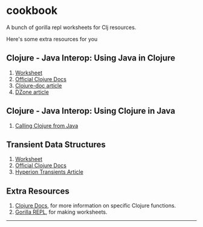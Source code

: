 # cookbook

A bunch of gorilla repl worksheets for Clj resources.

Here's some extra resources for you

## Clojure - Java Interop: Using Java in Clojure

1. [Worksheet][interop-ws]
2. [Official Clojure Docs][clj-site-cjinterop]
3. [Clojure-doc article][clj-doc-cjinterop]
4. [DZone article][dz-cjinterop]

## Clojure - Java Interop: Using Clojure in Java

1. [Calling Clojure from Java][so-clj-in-java]

## Transient Data Structures

1. [Worksheet][transient-ws]
2. [Official Clojure Docs][clj-site-transients]
3. [Hyperion Transients Article][hyperion-transients]

## Extra Resources

1. [Clojure Docs][clj-docs], for more information on specific Clojure functions.
2. [Gorilla REPL][g-repl-site], for making worksheets.


<!-- Links for cited resources -->
-----
<!-- Using Java in Clojure -->
[interop-ws]: http://viewer.gorilla-repl.org/view.html?source=github&user=admay&repo=gorilla-worksheets&path=ws/java-in-clojure.clj#
[clj-site-cjinterop]: https://clojure.org/reference/java_interop
[clj-doc-cjinterop]: http://clojure-doc.org/articles/language/interop.html
[dz-cjinterop]: https://dzone.com/articles/clojure-java-interop

<!-- Using Clojure in Java -->
[so-clj-in-java]: https://stackoverflow.com/questions/2181774/calling-clojure-from-java#23555959

<!-- Transient Data Structures -->
[transient-ws]: http://viewer.gorilla-repl.org/view.html?source=github&user=admay&repo=gorilla-worksheets&path=ws/transients.clj#
[clj-site-transients]: https://clojure.org/reference/transients
[hyperion-transients]: https://hypirion.com/musings/understanding-clojure-transients

<!-- Extra Resources -->
[clj-docs]: https://clojuredocs.org/
[g-repl-site]: http://gorilla-repl.org/
